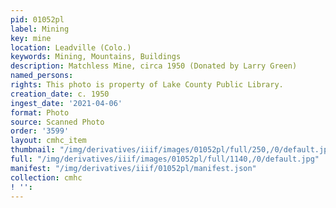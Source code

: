 ```yaml
---
pid: 01052pl
label: Mining
key: mine
location: Leadville (Colo.)
keywords: Mining, Mountains, Buildings
description: Matchless Mine, circa 1950 (Donated by Larry Green)
named_persons: 
rights: This photo is property of Lake County Public Library.
creation_date: c. 1950
ingest_date: '2021-04-06'
format: Photo
source: Scanned Photo
order: '3599'
layout: cmhc_item
thumbnail: "/img/derivatives/iiif/images/01052pl/full/250,/0/default.jpg"
full: "/img/derivatives/iiif/images/01052pl/full/1140,/0/default.jpg"
manifest: "/img/derivatives/iiif/01052pl/manifest.json"
collection: cmhc
! '': 
---
```

